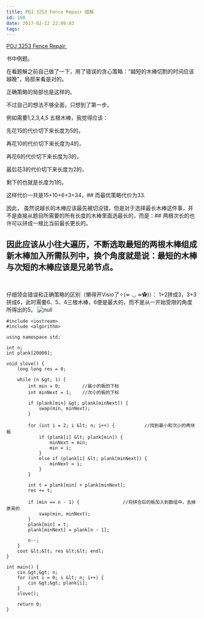 ```yaml
---
title: POJ 3253 Fence Repair 题解
id: 108
date: 2017-02-12 22:09:03
tags:
---
```


[POJ 3253 Fence Repair ](https://vjudge.net/problem/15032/origin)

书中例题。

在看题解之前自己做了一下，用了错误的贪心策略：“越短的木棒切割的时间应该越晚”，局部来看是对的。

正确策略的局部也是这样的。

不过自己的想法不够全面，只想到了第一步。

例如需要1,2,3,4,5 五根木棒，我觉得应该：

先花15的代价切下来长度为5的，

再花10的代价切下来长度为4的，

再花6的代价切下来长度为3的，

最后花3的代价切下来长度为2的，

剩下的也就是长度为1的。

这样代价一共是15+10+6+3=34，## 而最优策略代价为33.

因此， 虽然说越长的木棒应该最先被切没错，但是对于选择最长木棒这件事，并不是直接从题目所需要的所有长度的木棒里面选最长的，而是：## 两根次长的也许可以拼成一根比当前最长更长的。

## 因此应该从小往大遍历，不断选取最短的两根木棒组成新木棒加入所需队列中，换个角度就是说：最短的木棒与次短的木棒应该是兄弟节点。

&nbsp;

仔细领会错误和正确策略的区别（懒得开Visio了✧(≖ ◡ ≖✿)）：
1+2拼成3，3+3拼成6，此时需要6、5、4三根木棒，6便是最大的，而不是从一开始受限的角度所得出的5。
![null](http://images2015.cnblogs.com/blog/948557/201702/948557-20170208155223213-748890318.png)
&nbsp;
```
#include <iostream>
#include <algorithm>

using namespace std;

int n;
int plank[20000];

void slove() {
    long long res = 0;

    while (n &gt; 1) {
        int min = 0;        //最小的板的下标 
        int minNext = 1;    //次小的板的下标 

        if (plank[min] &gt; plank[minNext]) {
            swap(min, minNext);
        }

        for (int i = 2; i &lt; n; i++) {           //找到最小和次小的两块板 
            if (plank[i] &lt; plank[min]) {
                minNext = min;
                min = i;
            }
            else if (plank[i] &lt; plank[minNext]) {
                minNext = i;
            }
        }

        int t = plank[min] + plank[minNext];
        res += t;

        if (min == n - 1) {                //将拼合后的板加入到数组中，去掉原来的 
            swap(min, minNext); 
        }
        plank[min] = t;
        plank[minNext] = plank[n - 1];

        n--;         
    }
    cout &lt;&lt; res &lt;&lt; endl;
}

int main() {
    cin &gt;&gt; n;
    for (int i = 0; i &lt; n; i++) {
        cin &gt;&gt; plank[i];
    }
    slove();

    return 0;    
}
```

&nbsp;